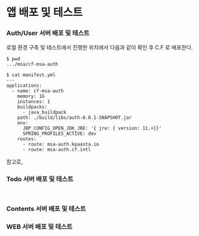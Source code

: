 # 앱 배포 및 테스트

### Auth/User 서버 배포 및 테스트

로컬 환경 구축 및 테스트에서 진행한 위치에서 다음과 같이 확인 후 C.F 로 배포한다.

```text
$ pwd
.../msa/cf-msa-auth

$ cat manifest.yml
---
applications:
  - name: cf-msa-auth
    memory: 1G
    instances: 1
    buildpacks:
      - java_buildpack
    path: ./build/libs/auth-0.0.1-SNAPSHOT.jar
    env:
      JBP_CONFIG_OPEN_JDK_JRE: '{ jre: { version: 11.+}}'
      SPRING_PROFILES_ACTIVE: dev
    routes:
      - route: msa-auth.kpaasta.io
      - route: msa-auth.cf.intl
```

참고로, 

### Todo 서버 배포 및 테스트

```text

```

```text

```

### Contents 서버 배포 및 테스트

### WEB  서버 배포 및 테스트



